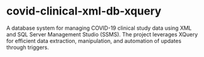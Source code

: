 # covid-clinical-xml-db-xquery
A database system for managing COVID-19 clinical study data using XML and SQL Server Management Studio (SSMS). The project leverages XQuery for efficient data extraction, manipulation, and automation of updates through triggers.
